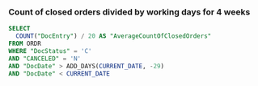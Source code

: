 ### Count of closed orders divided by working days for 4 weeks

```sql
SELECT
  COUNT("DocEntry") / 20 AS "AverageCountOfClosedOrders"
FROM ORDR
WHERE "DocStatus" = 'C'
AND "CANCELED" = 'N'
AND "DocDate" > ADD_DAYS(CURRENT_DATE, -29)
AND "DocDate" < CURRENT_DATE
```
